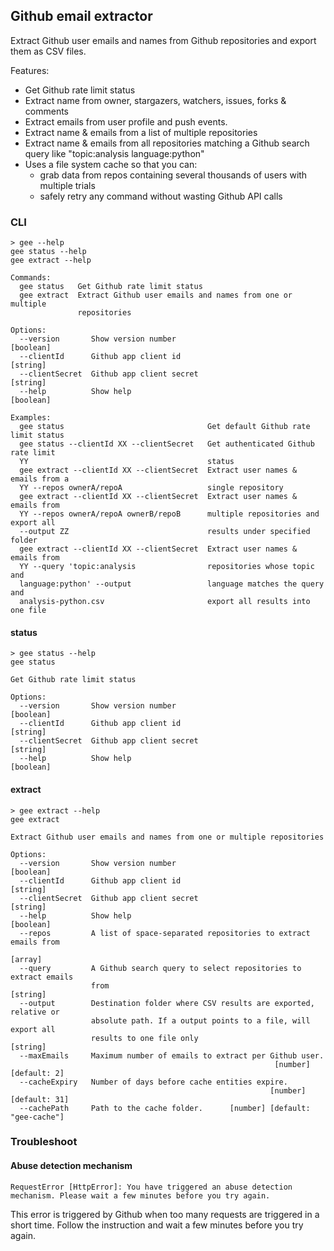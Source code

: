 ## Github email extractor

Extract Github user emails and names from Github repositories and export them as CSV files.

Features:

- Get Github rate limit status
- Extract name from owner, stargazers, watchers, issues, forks & comments
- Extract emails from user profile and push events.
- Extract name & emails from a list of multiple repositories
- Extract name & emails from all repositories matching a Github search query like "topic:analysis language:python"
- Uses a file system cache so that you can:
  - grab data from repos containing several thousands of users with multiple trials
  - safely retry any command without wasting Github API calls

### CLI

```console
> gee --help
gee status --help
gee extract --help

Commands:
  gee status   Get Github rate limit status
  gee extract  Extract Github user emails and names from one or multiple
               repositories

Options:
  --version       Show version number                                  [boolean]
  --clientId      Github app client id                                  [string]
  --clientSecret  Github app client secret                              [string]
  --help          Show help                                            [boolean]

Examples:
  gee status                                Get default Github rate limit status
  gee status --clientId XX --clientSecret   Get authenticated Github rate limit
  YY                                        status
  gee extract --clientId XX --clientSecret  Extract user names & emails from a
  YY --repos ownerA/repoA                   single repository
  gee extract --clientId XX --clientSecret  Extract user names & emails from
  YY --repos ownerA/repoA ownerB/repoB      multiple repositories and export all
  --output ZZ                               results under specified folder
  gee extract --clientId XX --clientSecret  Extract user names & emails from
  YY --query 'topic:analysis                repositories whose topic and
  language:python' --output                 language matches the query and
  analysis-python.csv                       export all results into one file

```

#### status

```console
> gee status --help
gee status

Get Github rate limit status

Options:
  --version       Show version number                                  [boolean]
  --clientId      Github app client id                                  [string]
  --clientSecret  Github app client secret                              [string]
  --help          Show help                                            [boolean]
```

#### extract

```console
> gee extract --help
gee extract

Extract Github user emails and names from one or multiple repositories

Options:
  --version       Show version number                                  [boolean]
  --clientId      Github app client id                                  [string]
  --clientSecret  Github app client secret                              [string]
  --help          Show help                                            [boolean]
  --repos         A list of space-separated repositories to extract emails from
                                                                         [array]
  --query         A Github search query to select repositories to extract emails
                  from                                                  [string]
  --output        Destination folder where CSV results are exported, relative or
                  absolute path. If a output points to a file, will export all
                  results to one file only                              [string]
  --maxEmails     Maximum number of emails to extract per Github user.
                                                           [number] [default: 2]
  --cacheExpiry   Number of days before cache entities expire.
                                                          [number] [default: 31]
  --cachePath     Path to the cache folder.      [number] [default: "gee-cache"]
```

### Troubleshoot

#### Abuse detection mechanism

```
RequestError [HttpError]: You have triggered an abuse detection mechanism. Please wait a few minutes before you try again.
```

This error is triggered by Github when too many requests are triggered in a short time. Follow the instruction and wait a few minutes before you try again.
